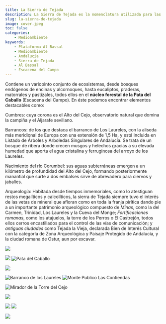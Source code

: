 ```yaml
---
title: La Sierra de Tejada
description: La Sierra de Tejada es la nomenclatura utilizada para las primeras estribaciones de la sierra de Huelva, afamada por escenarios naturales maravillosos en Aracena y Picos de Aroche, Fuenteheridos, Zufre o Castaño del Robledo. Está enmarcada al norte con Minas de Riotinto y El Castillo de las Guardas y por los ríos Tinto y Agrio, a izquierda y derecha. La componen varios términos municipales de los que sólo la población de Berrocal se encuentra inmersa en ella.
slug: la-sierra-de-tejada
image: cover.jpeg
toc: false
categories:
    - Medioambiente
keywords: 
    - Plataforma Al Bassal
    - Medioambiente
    - Andalucia
    - Sierra de Tejada
    - Al Bassal
    - Escacena del Campo
---
```

Contiene un variopinto conjunto de ecosistemas, desde bosques endógenos de encinas y alcornoques, hasta eucaliptos, praderas, matorrales y pastizales, todos ellos en el **núcleo forestal de la Pata del Caballo** (Escacena del Campo). En éste podemos encontrar elementos destacables como:

Cumbres: cuya corona es el Alto del Cejo, observatorio natural que domina la campiña y el Aljarafe sevillano.

Barrancos: de los que destaca el barranco de Los Laureles, con la aliseda más meridional de Europa con una extensión de 1,5 Ha, y está incluida en Listado de Árboles y Arboledas Singulares de Andalucía. Se trata de un bosque de ribera donde crecen musgos y helechos gracias a su elevada humedad que aporta el agua cristalina y ferruginosa del arroyo de los Laureles.

Nacimiento del río Corumbel: sus aguas subterráneas emergen a un kilómetro de profundidad del Alto del Cejo, formando posteriormente manantial que surte a dos embalses sirve de abrevadero para ciervos y jabalíes.

Arqueología: Habitada desde tiempos inmemoriales, como lo atestiguan restos megalíticos y calcolíticos, la sierra de Tejada siempre tuvo el interés de las vetas de mineral que afloran como en toda la franja pirítica dando pie a un importante patrimonio arqueológico compuesto de _Minas_, como la del Carmen, Trinidad, Los Laureles y la Cueva del Monge; _Fortificaciones romanas_, como los atajuelos, la torre de los Perros o El Castrejón, todos ellos cerros encastillados para el control de las vías de comunicación; y _antiguas ciudades_ como Tejada la Vieja, declarada Bien de Interés Cultural con la categoría de Zona Arqueológica y Paisaje Protegido de Andalucía, y la ciudad romana de Ostur, aun por excavar.

![](arroyo.jpeg)

![](torre.jpeg) ![Pata del Caballo](pata-del-caballo.jpeg)

![](bosque.jpeg)

![Barranco de los Laureles](senales.jpeg) ![Monte Publico Las Contiendas](las-contiendas.jpeg)

![Mirador de la Torre del Cejo](mirador.jpeg)

![](piedras.jpeg)

![](embalse.jpeg) ![](chapa.jpeg)

![](laguna.jpeg)